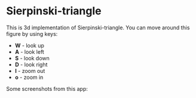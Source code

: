# Sierpinski-triangle
This is 3d implementation of Sierpinski-triangle. You can move around this figure by using keys:

* **W** - look up
* **A**  - look left
* **S**  - look down
* **D**  - look right
* **l**  - zoom out
* **o**  - zoom in

Some screenshots from this app:
